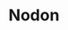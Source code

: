 ---
guid: 2014
title: "Nodon"
published: true
tag: product-brand
permalink: fr/categorie-produit/marque/:name
description: "NodOn est le spécialiste français des accessoires pour la maison et le bâtiment connectés. Nous concevons et fabriquons une gamme complète de capteurs et d’actionneurs connectés (éclairage, chauffage, ouvrants, capteurs, prises) et collaborons avec des acteurs majeurs du marché pour les intégrer dans des solutions de bâtiments intelligents Ready2Services. Les produits NodOn sont distribués dans plus de 20 pays à travers le monde, ils sont des centaines de milliers installés dans des maisons, des hôtels, des écoles ou encore des bureaux. Nos produits sont disponibles en technologies Z-Wave, EnOcean, Bluetooth Mesh. NodOn propose également d’accompagner les entreprises dans la conception de leurs produits pour la maison et le bâtiment connectés (offres OEM/ODM)."
---